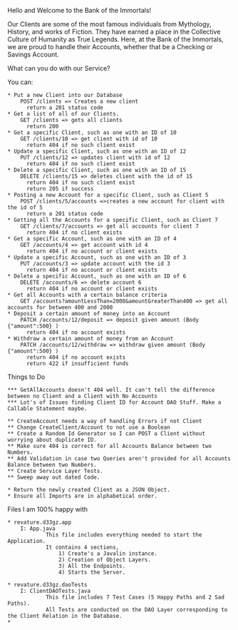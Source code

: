 Hello and Welcome to the Bank of the Immortals!

Our Clients are some of the most famous individuals from Mythology, History, and works of Fiction. They have earned a place in the Collective Culture of Humanity as True Legends. Here, at the Bank of the Immortals, we are proud to handle their Accounts, whether that be a Checking or Savings Account.

What can you do with our Service?

You can:

	* Put a new Client into our Database
	    POST /clients => Creates a new client
	      return a 201 status code
	* Get a list of all of our Clients.
	    GET /clients => gets all clients
		  return 200
	* Get a specific Client, such as one with an ID of 10
	    GET /clients/10 => get client with id of 10
	      return 404 if no such client exist
	* Update a specific Client, such as one with an ID of 12
	    PUT /clients/12 => updates client with id of 12	
	      return 404 if no such client exist
	* Delete a specific Client, such as one with an ID of 15
	    DELETE /clients/15 => deletes client with the id of 15
	      return 404 if no such client exist
	      return 205 if success
	* Posting a new Account for a specific Client, such as Client 5
	    POST /clients/5/accounts =>creates a new account for client with the id of 5
	      return a 201 status code
	* Getting all the Accounts for a specific Client, such as Client 7
	    GET /clients/7/accounts => get all accounts for client 7
	      return 404 if no client exists
	* Get a specific Account, such as one with an ID of 4
	    GET /accounts/4 => get account with id 4 
	      return 404 if no account or client exists
	* Update a specific Account, such as one with an ID of 3
	    PUT /accounts/3 => update account with the id 3
	      return 404 if no account or client exists
	* Delete a specific Account, such as one with an ID of 6
	    DELETE /accounts/6 => delete account 6 
	      return 404 if no account or client exists
	* Get all Accounts with a certain balance criteria
	    GET /accounts?amountLessThan=2000&amountGreaterThan400 => get all accounts for between 400 and 2000
	* Deposit a certain amount of money into an Account
	    PATCH /accounts/12/deposit => deposit given amount (Body {"amount":500} )
	      return 404 if no account exists
	* Withdraw a certain amount of money from an Account
	    PATCH /accounts/12/withdraw => withdraw given amount (Body {"amount":500} )
	      return 404 if no account exists
	      return 422 if insufficient funds


Things to Do

 	
	*** GetAllAccounts doesn't 404 well. It can't tell the difference between no Client and a Client with No Accounts
	*** Lot's of Issues finding Client ID for Account DAO Stuff. Make a Callable Statement maybe.
	
	** CreateAccount needs a way of handling Errors if not Client
	** Change CreateClient/Account to not use a Boolean
	** Create a Random Id Generator so I can POST a Client without worrying about duplicate ID.
	** Make sure 404 is correct for all Accounts Balance between two Numbers.
	** Add Validation in case two Queries aren't provided for all Accounts Balance between two Numbers.
	** Create Service Layer Tests.
	** Sweep away out dated Code.
	
	* Return the newly created Client as a JSON Object.
	* Ensure all Imports are in alphabetical order.

Files I am 100% happy with

	* revature.d33gz.app
		I: App.java
				This file includes everything needed to start the Application.
				It contains 4 sections,
					1) Create's a Javalin instance.
					2) Creation of Object Layers.
					3) All the Endpoints.
					4) Starts the Server.
					
	* revature.d33gz.daoTests
		I: ClientDAOTests.java
				This file includes 7 Test Cases (5 Happy Paths and 2 Sad Paths).
				All Tests are conducted on the DAO Layer corresponding to the Client Relation in the Database.
	* 
		
